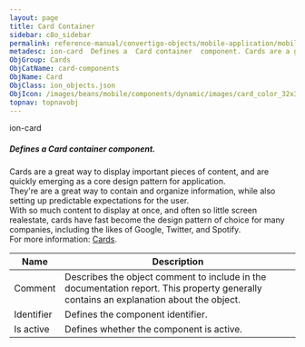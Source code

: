 ```yaml
---
layout: page
title: Card Container
sidebar: c8o_sidebar
permalink: reference-manual/convertigo-objects/mobile-application/mobile-components/card-components/card-container/
metadesc: ion-card  Defines a  Card container  component. Cards are a great way to display important pieces of content, and are quickly emerging as a core desig
ObjGroup: Cards
ObjCatName: card-components
ObjName: Card
ObjClass: ion_objects.json
ObjIcon: /images/beans/mobile/components/dynamic/images/card_color_32x32.png
topnav: topnavobj
---
```

ion-card<br/>

##### Defines a <i>Card container</i> component.<br/>
Cards are a great way to display important pieces of content, and are quickly emerging as a core design pattern for application.<br/>
They're are a great way to contain and organize information, while also setting up predictable expectations for the user.<br/>
With so much content to display at once, and often so little screen realestate, cards have fast become the design pattern of choice for many companies, including the likes of Google, Twitter, and Spotify.<br/>
 For more information: <a href='https://ionicframework.com/docs/v3/components/#cards'>Cards</a>.

Name | Description 
--- | ---
Comment | Describes the object comment to include in the documentation report.  This property generally contains an explanation about the object. 
Identifier | Defines the component identifier.  
Is active | Defines whether the component is active. 

